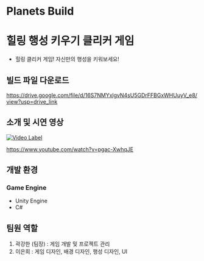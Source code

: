 # Planets Build
# 힐링 행성 키우기 클리커 게임
- 힐링 클리커 게임! 자신만의 행성을 키워보세요!
## 빌드 파일 다운로드
https://drive.google.com/file/d/16S7NMYxlgvN4sU5GDrFFBGxWHUuyV_e8/view?usp=drive_link

## 소개 및 시연 영상
[![Video Label](http://img.youtube.com/vi/pgac-XwhqJE/0.jpg)](https://www.youtube.com/watch?v=pgac-XwhqJE)

https://www.youtube.com/watch?v=pgac-XwhqJE

## 개발 환경
### Game Engine
- Unity Engine
- C#

## 팀원 역할
1. 곽강한 (팀장) : 게임 개발 및 프로젝트 관리
2. 이은희 : 게임 디자인, 배경 디자인, 행성 디자인, UI
